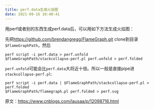 ```yaml
---
title: perf.data生成火焰图
date: 2021-09-16 10:40:41
---
```


用perf或者别的东西生成perf.data后，可以用如下方法生成火焰图：

先把<https://github.com/brendangregg/FlameGraph.git> clone到目录`$FlameGraphPath`，然后

```shell
perf script -i perf.data > perf.unfold
$FlameGraphPath/stackcollapse-perf.pl perf.unfold > perf.folded
```

`perf.unfold`可能会比`perf.data`大将近十倍。所以一般是直接pipe进`stackcollapse-perf.pl`:

```shell
perf script -i perf.data | $FlameGraphPath/stackcollapse-perf.pl > perf.folded
$FlameGraphPath/flamegraph.pl perf.folded > perf.svg
```

原文：<https://www.cnblogs.com/lausaa/p/12098716.html>
